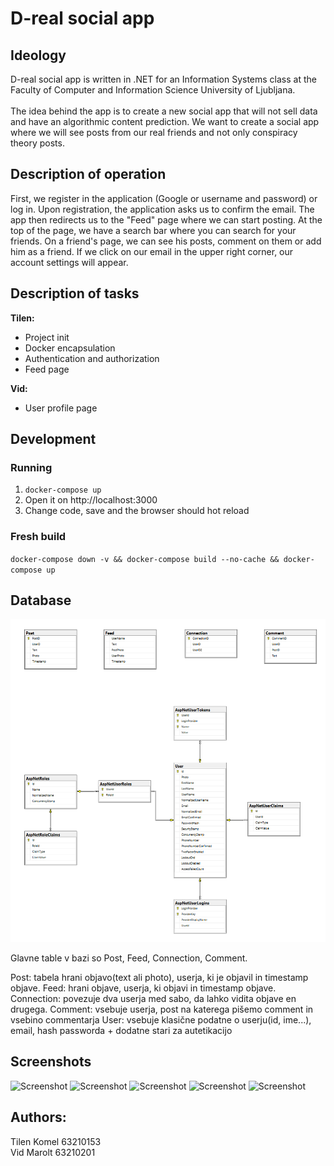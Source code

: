 # D-real social app

## Ideology

D-real social app is written in .NET for an Information Systems class at the Faculty of Computer and Information Science University of Ljubljana. <br><br>
The idea behind the app is to create a new social app that will not sell data and have an algorithmic content prediction. We want to create a social app where we will see posts from our real friends and not only conspiracy theory posts.

## Description of operation

First, we register in the application (Google or username and password) or log in. Upon registration, the application asks us to confirm the email.
The app then redirects us to the "Feed" page where we can start posting. At the top of the page, we have a search bar where you can search for your friends. On a friend's page, we can see his posts, comment on them or add him as a friend.
If we click on our email in the upper right corner, our account settings will appear.

## Description of tasks

**Tilen:**

- Project init
- Docker encapsulation
- Authentication and authorization
- Feed page

**Vid:**

- User profile page

## Development

### Running

1. `docker-compose up`
2. Open it on http://localhost:3000
3. Change code, save and the browser should hot reload

### Fresh build

`docker-compose down -v && docker-compose build --no-cache && docker-compose up`

## Database

![Databe](https://raw.githubusercontent.com/KomelT/D-real-social-app/main/images/db.png)

Glavne table v bazi so Post, Feed, Connection, Comment.

Post:
tabela hrani objavo(text ali photo), userja, ki je objavil in timestamp objave.
Feed:
hrani objave, userja, ki objavi in timestamp objave.
Connection:
povezuje dva userja med sabo, da lahko vidita objave en drugega.
Comment:
vsebuje userja, post na katerega pišemo comment in vsebino commentarja
User:
vsebuje klasične podatne o userju(id, ime...), email, hash passworda + dodatne stari za autetikacijo

## Screenshots

![Screenshot](https://raw.githubusercontent.com/KomelT/D-real-social-app/main/images/image.png)
![Screenshot](https://raw.githubusercontent.com/KomelT/D-real-social-app/main/images/image1.png)
![Screenshot](https://raw.githubusercontent.com/KomelT/D-real-social-app/main/images/image2.png)
![Screenshot](https://raw.githubusercontent.com/KomelT/D-real-social-app/main/images/image3.png)
![Screenshot](https://raw.githubusercontent.com/KomelT/D-real-social-app/main/images/image4.png)

## Authors:

Tilen Komel 63210153 \
Vid Marolt 63210201
